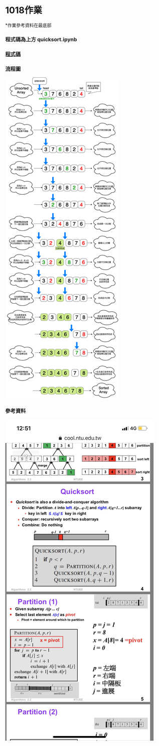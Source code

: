 # **1018作業**

*作業參考資料在最底部

### 程式碼為上方 quicksort.ipynb

### [程式碼](https://nbviewer.jupyter.org/github/tzuchyi/class_exercise/blob/master/1018hw/QuickSort.ipynb)

### 流程圖
![](quicksort_chart.png)

### 參考資料
![](參考資料.JPG)
